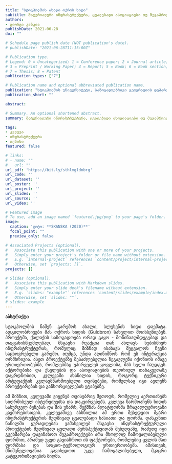 ```yaml
---
title: "სტოკჰოლმის ახალი ოქროს ხიდი"
subtitle: მატერიალური ინფრასტრუქტურა, ცვალებადი ასოციაციები თუ მეგაპროექტი?
authors:
- გიორგი კანკია
publishDate: 2021-06-28
doi: ""

# Schedule page publish date (NOT publication's date).
# publishDate: "2021-06-28T11:15:00Z"

# Publication type.
# Legend: 0 = Uncategorized; 1 = Conference paper; 2 = Journal article;
# 3 = Preprint / Working Paper; 4 = Report; 5 = Book; 6 = Book section;
# 7 = Thesis; 8 = Patent
publication_types: ["7"]

# Publication name and optional abbreviated publication name.
publication: "სტოკჰოლმის უნივერსიტეტი, საზოგადოებრივი გეოგრაფიის დეპარტამენტი"
publication_short: ""

abstract:

# Summary. An optional shortened abstract.
summary: მატერიალური ინფრასტრუქტურა, ცვალებადი ასოციაციები თუ მეგაპროექტი?

tags:
- კვლევა
- ინფრასტრუქტურა
- თეზისი
featured: false

# links:
# - name: ""
#   url: ""
url_pdf: 'https://bit.ly/sthlmgldnbrg'
url_code: ''
url_dataset: ''
url_poster: ''
url_project: ''
url_slides: ''
url_source: ''
url_video: ''

# Featured image
# To use, add an image named `featured.jpg/png` to your page's folder. 
image:
  caption: 'ფოტო: **SKANSKA (2020)**'
  focal_point: ""
  preview_only: false

# Associated Projects (optional).
#   Associate this publication with one or more of your projects.
#   Simply enter your project's folder or file name without extension.
#   E.g. `internal-project` references `content/project/internal-project/index.md`.
#   Otherwise, set `projects: []`.
projects: []

# Slides (optional).
#   Associate this publication with Markdown slides.
#   Simply enter your slide deck's filename without extension.
#   E.g. `slides: "example"` references `content/slides/example/index.md`.
#   Otherwise, set `slides: ""`.
# slides: example
---
```

**აბსტრაქტი**
<p align="justify">
    სტოკჰოლმის ნაშენ გარემოს ახალი, სლუსენის ხიდი დაემატა. ადგილობრივები მას ოქროს ხიდის (Guldbron) სახელით მოიხსენიებენ. პროექტმა, ქალაქის საზოგადოება ორად გაყო - მოწინააღმდეგებად და თაყვანისმცემლებად. მსგავსი რეაქცია თან ახლავს ნებისმიერ ინფრასტრუქტურას, რომელიც მიზნად ისახავს შეცვალოს ჩვენი საცხოვრებელი გარემო. თუმცა, უნდა აღინიშნოს რომ ეს ინტერაქცია ორმხრივია. ასეთ პროექტებზე შესაძლებელია ზეგავლენა იქონიოს იმავე ურთიერთობებმა, რომლებმაც უპირველეს ყოვლისა, მას სული ჩაუდგეს. აქტორებისა და ქსელების და ასოციაციების თეორიულ თანაკვეთაზე დაყრდნობით, კვლევაში ახსნილია ხიდის, როგორც ტექნიკური არტეფაქტის კვლავმწარმოებელი თვისებები, რომელსაც იგი ავლენს პროექტირების და განხორციელების ეტაპებზე.</p>
 <p align="justify">   
    ამ მიზნით, კვლევაში ვიყენებ თვისებრივ მეთოდს, რომელიც აერთიანებს სიღრმისეულ ინტერვიუებსა და დაკვირვებებს. კვლევა წარმოაჩენს ხიდის სასურველ ბუნებას და მის უნარს, შექმნას პლატფორმა მრავალფეროვანი კავშირებისთვის. კვლევაშივე ახსნილია ამ ერთი შეხედვით მყარი ინფრასტრუქტურის მუდმივად ცვალებადი ხასიათი და ფორმა. დასკვნით ნაწილში ყურადღებას ვამახვილებ მსგავსი ინფრასტრუქტურული პროექტების მუდმივად ცვლადი პერსპექტივიდან შეხედვაზე, რამეთუ იგი გვეხმარება დავინახოთ მეგაპროექტები არა მხოლოდ ჩამოყალიბებული ფორმით, არამედ უკეთ გავიაზროთ ის ფაქტორები, რომლებიც ცვლის მათ ფორმასა და სოციო-ტექნოლოგიურ ურთიერთობებს. ამისთვის, მნიშვნელოვანია გავიხედოთ უკვე ჩამოყალიბებული, მკაცრი კატეგორიზაციების მიღმა.
</p>